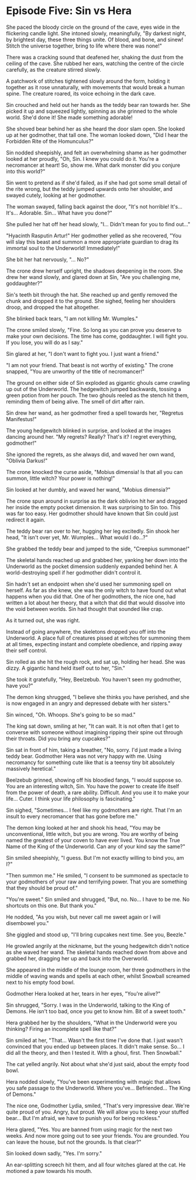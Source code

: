 # Episode Five: Sin vs Hera

She paced the bloody circle on the ground of the cave, eyes wide in the flickering candle light. She intoned slowly, meaningfully, "By darkest night, by brightest day, these three things unite. Of blood, and bone, and sinew! Stitch the universe together, bring to life where there was none!"

There was a cracking sound that deafened her, shaking the dust from the ceiling of the cave. She rubbed her ears, watching the centre of the circle carefully, as the creature stirred slowly.

A patchwork of stitches tightened slowly around the form, holding it together as it rose unnaturally, with movements that would break a human spine. The creature roared, its voice echoing in the dark cave.

Sin crouched and held out her hands as the teddy bear ran towards her. She picked it up and squeezed lightly, spinning as she grinned to the whole world. She'd done it! She made something adorable!

She shoved bear behind her as she heard the door slam open. She looked up at her godmother, that tall one. The woman looked down, "Did I hear the Forbidden Rite of the Homunculus?"

Sin nodded sheepishly, and felt an overwhelming shame as her godmother looked at her proudly, "Oh, Sin. I knew you could do it. You're a necromancer at heart! So, show me. What dark monster did you conjure into this world?"

Sin went to pretend as if she'd failed, as if she had got some small detail of the rite wrong, but the teddy jumped upwards onto her shoulder, and swayed cutely, looking at her godmother.

The woman swayed, falling back against the door, "It's not horrible! It's... It's... Adorable. Sin... What have you done?"

She pulled her hat off her head slowly, "I... Didn't mean for you to find out..."

"Hyacinth Rasputin Artur!" Her godmother yelled as she recovered, "You will slay this beast and summon a more appropriate guardian to drag its immortal soul to the Underworld! Immediately!"

She bit her hat nervously, "... No?"

The crone drew herself upright, the shadows deepening in the room. She drew her wand slowly, and glared down at Sin, "Are you challenging me, goddaughter?"

Sin's teeth bit through the hat. She reached up and gently removed the chunk and dropped it to the ground. She sighed, feeling her shoulders droop, and dropped the hat altogether.

She blinked back tears, "I am not killing Mr. Wumples."

The crone smiled slowly, "Fine. So long as you can prove you deserve to make your own decisions. The time has come, goddaughter. I will fight you. If you lose, you will do as I say."

Sin glared at her, "I don't want to fight you. I just want a friend."

"I am not your friend. That beast is not worthy of existing." The crone snapped, "You are unworthy of the title of necromancer!"

The ground on either side of Sin exploded as gigantic ghouls came crawling up out of the Underworld. The hedgewitch jumped backwards, tossing a green potion from her pouch. The two ghouls reeled as the stench hit them, reminding them of being alive. The smell of dirt after rain.

Sin drew her wand, as her godmother fired a spell towards her, "Regretus Manifestus!"

The young hedgewitch blinked in surprise, and looked at the images dancing around her. "My regrets? Really? That's it? I regret everything, godmother!"

She ignored the regrets, as she always did, and waved her own wand, "Oblivia Darkus!"

The crone knocked the curse aside, "Mobius dimensia! Is that all you can summon, little witch? Your power is nothing!"

Sin looked at her dumbly, and waved her wand, "Mobius dimensia?"

The crone spun around in surprise as the dark oblivion hit her and dragged her inside the empty pocket dimension. It was surprising to Sin too. This was far too easy. Her godmother should have known that Sin could just redirect it again.

The teddy bear ran over to her, hugging her leg excitedly. Sin shook her head, "It isn't over yet, Mr. Wumples... What would I do...?"

She grabbed the teddy bear and jumped to the side, "Creepius summonae!"

The skeletal hands reached up and grabbed her, yanking her down into the Underworld as the pocket dimension suddenly expanded behind her. A world-destroying spell if her godmother didn't control it.

Sin hadn't set an endpoint when she'd used her summoning spell on herself. As far as she knew, she was the only witch to have found out what happens when you did that. One of her godmothers, the nice one, had written a lot about her theory, that a witch that did that would dissolve into the void between worlds. Sin had thought that sounded like crap.

As it turned out, she was right.

Instead of going anywhere, the skeletons dropped you off into the Underworld. A place full of creatures pissed at witches for summoning them at all times, expecting instant and complete obedience, and ripping away their self control.

Sin rolled as she hit the rough rock, and sat up, holding her head. She was dizzy. A gigantic hand held itself out to her, "Sin."

She took it gratefully, "Hey, Beelzebub. You haven't seen my godmother, have you?"

The demon king shrugged, "I believe she thinks you have perished, and she is now engaged in an angry and depressed debate with her sisters."

Sin winced, "Oh. Whoops. She's going to be so mad."

The king sat down, smiling at her, "It can wait. It is not often that I get to converse with someone without imagining ripping their spine out through their throats. Did you bring any cupcakes?"

Sin sat in front of him, taking a breather, "No, sorry. I'd just made a living teddy bear. Godmother Hera was not very happy with me. Using necromancy for something cute like that is a teensy tiny bit absolutely massively heretical."

Beelzebub grinned, showing off his bloodied fangs, "I would suppose so. You are an interesting witch, Sin. You have the power to create life itself from the power of death, a rare ability. Difficult. And you use it to make your life... Cuter. I think your life philosophy is fascinating."

Sin sighed, "Sometimes... I feel like my godmothers are right. That I'm an insult to every necromancer that has gone before me."

The demon king looked at her and shook his head, "You may be unconventional, little witch, but you are wrong. You are worthy of being named the greatest of your coven to have ever lived. You know the True Name of the King of the Underworld. Can any of your kind say the same?"

Sin smiled sheepishly, "I guess. But I'm not exactly willing to bind you, am I?"

"Then summon me." He smiled, "I consent to be summoned as spectacle to your godmothers of your raw and terrifying power. That you are something that they should be proud of."

"You're sweet." Sin smiled and shrugged, "But, no. No... I have to be me. No shortcuts on this one. But thank you."

He nodded, "As you wish, but never call me sweet again or I will disembowel you."

She giggled and stood up, "I'll bring cupcakes next time. See you, Beezle."

He growled angrily at the nickname, but the young hedgewitch didn't notice as she waved her wand. The skeletal hands reached down from above and grabbed her, dragging her up and back into the Overworld.

She appeared in the middle of the lounge room, her three godmothers in the middle of waving wands and spells at each other, whilst Snowball screamed next to his empty food bowl.

Godmother Hera looked at her, tears in her eyes, "You're alive?"

Sin shrugged, "Sorry. I was in the Underworld, talking to the King of Demons. He isn't too bad, once you get to know him. Bit of a sweet tooth."

Hera grabbed her by the shoulders, "What in the Underworld were you thinking? Firing an incomplete spell like that?"

Sin smiled at her, "That... Wasn't the first time I've done that. I just wasn't convinced that you ended up between places. It didn't make sense. So... I did all the theory, and then I tested it. With a ghoul, first. Then Snowball."

The cat yelled angrily. Not about what she'd just said, about the empty food bowl.

Hera nodded slowly, "You've been experimenting with magic that allows you safe passage to the Underworld. Where you've... Befriended... The King of Demons."

The nice one, Godmother Lydia, smiled, "That's very impressive dear. We're quite proud of you. Angry, but proud. We will allow you to keep your stuffed bear... But I'm afraid, we have to punish you for being reckless."

Hera glared, "Yes. You are banned from using magic for the next two weeks. And now more going out to see your friends. You are grounded. You can leave the house, but not the grounds. Is that clear?"

Sin looked down sadly, "Yes. I'm sorry."

An ear-splitting screech hit them, and all four witches glared at the cat. He motioned a paw towards his mouth.
